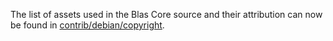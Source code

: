 The list of assets used in the Blas Core source and their attribution can now be found in [contrib/debian/copyright](../contrib/debian/copyright).
